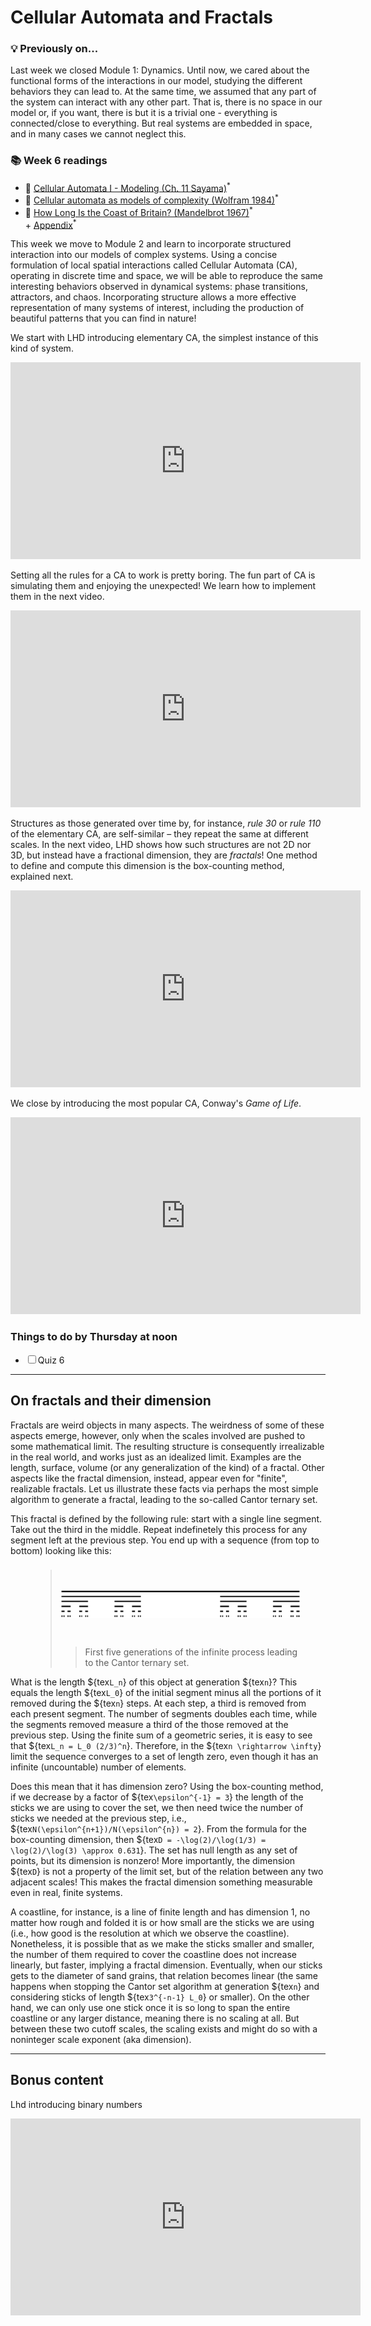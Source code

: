 # Cellular Automata and Fractals

<div class="flex-container">
  <div class="left-div callback">
    <h3>💡 Previously on...</h3>  
    Last week we closed Module 1: Dynamics. Until now, we cared about the functional forms of the interactions in our model, studying the different behaviors they can lead to. At the same time, we assumed that any part of the system can interact with any other part. That is, there is no space in our model or, if you want, there is but it is a trivial one - everything is connected/close to everything. But real systems are embedded in space, and in many cases we cannot neglect this.
    <br>
    <p></p>
  </div>
  <div class="reading-box">
    <h3>📚 Week 6 readings</h3>
    <ul class="reading-list">
      <li><span>📖</span> <a href="https://math.libretexts.org/Bookshelves/Scientific_Computing_Simulations_and_Modeling/Introduction_to_the_Modeling_and_Analysis_of_Complex_Systems_(Sayama)/11%3A_Cellular_Automata_I__Modeling" target="_blank">Cellular Automata I - Modeling (Ch. 11 Sayama)</a><sup>*</sup></li>
      <li><span>📖</span> <a href="https://brightspace.uvm.edu/content/enforced/84713-202409-92381/csfiles/home_dir/courses/202209-0824C-Merged/Wolfram_CellularAutomata_1984.pdf" target="_blank">Cellular automata as models of complexity (Wolfram 1984)</a><sup>*</sup></li>
      <li><span>📖</span> <a href="https://brightspace.uvm.edu/content/enforced/84713-202409-92381/csfiles/home_dir/courses/202209-0824C-Merged/Mandelbrot_1967.pdf?ou=84713" target="_blank">How Long Is the Coast of Britain? (Mandelbrot 1967)</a><sup>*</sup></li> + <a href="https://brightspace.uvm.edu/content/enforced/84713-202409-92381/csfiles/home_dir/courses/202209-0824C-Merged/Mandelbrot_1967_Appendix.pdf?ou=84713" target="_blank">Appendix</a><sup>*</sup></li>
    </ul>
  </div>
</div>

This week we move to Module 2 and learn to incorporate structured interaction into our models of complex systems. Using a concise formulation of local spatial interactions called Cellular Automata (CA), operating in discrete time and space, we will be able to reproduce the same interesting behaviors observed in dynamical systems: phase transitions, attractors, and chaos. Incorporating structure allows a more effective representation of many systems of interest, including the production of beautiful patterns that you can find in nature!

We start with LHD introducing elementary CA, the simplest instance of this kind of system.

<iframe src="https://streaming.uvm.edu/embed/49973/" width="560" height="315" frameborder="0" allowfullscreen></iframe>

Setting all the rules for a CA to work is pretty boring. The fun part of CA is simulating them and enjoying the unexpected! We learn how to implement them in the next video.

<iframe src="https://streaming.uvm.edu/embed/49974/" width="560" height="315" frameborder="0" allowfullscreen></iframe>

Structures as those generated over time by, for instance, _rule 30_ or _rule 110_ of the elementary CA, are self-similar – they repeat the same at different scales. In the next video, LHD shows how such structures are not 2D nor 3D, but instead have a fractional dimension, they are _fractals_! One method to define and compute this dimension is the box-counting method, explained next. 

<iframe src="https://streaming.uvm.edu/embed/49976/" width="560" height="315" frameborder="0" allowfullscreen></iframe>

We close by introducing the most popular CA, Conway's _Game of Life_.

<iframe src="https://streaming.uvm.edu/embed/49977/" width="560" height="315" frameborder="0" allowfullscreen></iframe>

<div class="callout-box">
  <h3>Things to do by Thursday at noon</h3>
  <ul class="checklist">
    <li><input type="checkbox" id="task1"><label for="task1">Quiz 6</label></li>
  </ul>
</div>

---

## On fractals and their dimension

Fractals are weird objects in many aspects. The weirdness of some of these aspects emerge, however, only when the scales involved are pushed to some mathematical limit. The resulting structure is consequently irrealizable in the real world, and works just as an idealized limit. Examples are the length, surface, volume (or any generalization of the kind) of a fractal. Other aspects like the fractal dimension, instead, appear even for "finite", realizable fractals. Let us illustrate these facts via perhaps the most simple algorithm to generate a fractal, leading to the so-called Cantor ternary set.

This fractal is defined by the following rule: start with a single line segment. Take out the third in the middle. Repeat indefinetely this process for any segment left at the previous step. You end up with a sequence (from top to bottom) looking like this:

<figure class="quote">
  <blockquote>
  <h3></h3>
  <div class="container">
  <img src="../assets/cantor_set.webp"></img>
  </div>
  <blockquote>
  First five generations of the infinite process leading to the Cantor ternary set.
</figure>

<style>
  img {
    margin: 2rem;
  }
  .container {
    display: flex;
    align-items: center;
    justify-content: center;
  }
</style>

What is the length ${tex`L_n`} of this object at generation ${tex`n`}? This equals the length ${tex`L_0`} of the initial segment minus all the portions of it removed during the ${tex`n`} steps. At each step, a third is removed from each present segment. The number of segments doubles each time, while the segments removed measure a third of the those removed at the previous step. Using the finite sum of a geometric series, it is easy to see that ${tex`L_n = L_0 (2/3)^n`}. Therefore, in the ${tex`n \rightarrow \infty`} limit the sequence converges to a set of length zero, even though it has an infinite (uncountable) number of elements.

Does this mean that it has dimension zero? Using the box-counting method, if we decrease by a factor of ${tex`\epsilon^{-1} = 3`} the length of the sticks we are using to cover the set, we then need twice the number of sticks we needed at the previous step, i.e., ${tex`N(\epsilon^{n+1})/N(\epsilon^{n}) = 2`}. From the formula for the box-counting dimension, then ${tex`D = -\log(2)/\log(1/3) = \log(2)/\log(3) \approx 0.631`}. The set has null length as any set of points, but its dimension is nonzero! More importantly, the dimension ${tex`D`} is not a property of the limit set, but of the relation between any two adjacent scales! This makes the fractal dimension something measurable even in real, finite systems.

A coastline, for instance, is a line of finite length and has dimension 1, no matter how rough and folded it is or how small are the sticks we are using (i.e., how good is the resolution at which we observe the coastline). Nonetheless, it is possible that as we make the sticks smaller and smaller, the number of them required to cover the coastline does not increase linearly, but faster, implying a fractal dimension. Eventually, when our sticks gets to the diameter of sand grains, that relation becomes linear (the same happens when stopping the Cantor set algorithm at generation ${tex`n`} and considering sticks of length ${tex`3^{-n-1} L_0`} or smaller). On the other hand, we can only use one stick once it is so long to span the entire coastline or any larger distance, meaning there is no scaling at all. But between these two cutoff scales, the scaling exists and might do so with a noninteger scale exponent (aka dimension).


---

## Bonus content

Lhd introducing binary numbers

<iframe src="https://streaming.uvm.edu/embed/49975/" width="560" height="315" frameborder="0" allowfullscreen></iframe>
